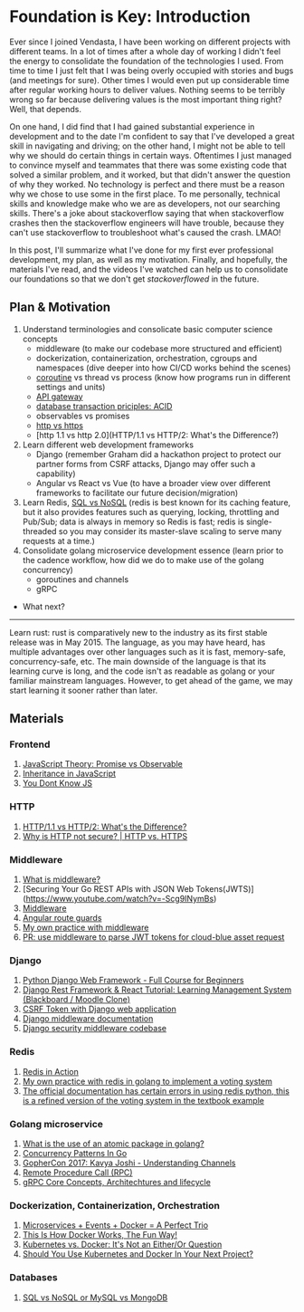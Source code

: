 # Foundation is Key: Introduction


Ever since I joined Vendasta,
I have been working on different projects with different teams.
In a lot of times after a whole day of working I didn't feel the energy
to consolidate the foundation of the technologies I used.
From time to time I just felt that I was being overly occupied with stories and bugs (and meetings for sure).
Other times I would even put up considerable time after regular working hours to deliver values.
Nothing seems to be terribly wrong so far because delivering values is the most important thing right?
Well, that depends.

On one hand, I did find that I had gained substantial experience in development and
to the date I'm confident to say that I've developed a great skill in navigating and driving;
on the other hand, I might not be able to tell why we should do certain things in certain ways.
Oftentimes I just managed to convince myself and teammates that there was some existing code
that solved a similar problem, and it worked, but that didn't answer the question of why they worked.
No technology is perfect and there must be a reason why we chose to use some in the first place.
To me personally, technical skills and knowledge make who we are as developers, not our searching skills.
There's a joke about stackoverflow saying that when stackoverflow crashes
then the stackoverflow engineers will have trouble,
because they can't use stackoverflow to troubleshoot what's caused the crash. LMAO!

In this post, I'll summarize what I've done for my first ever professional development, my plan, as well as my motivation.
Finally, and hopefully, the materials I've read, and the videos I've watched can help us to consolidate our foundations
so that we don't get *stackoverflowed* in the future.


## Plan & Motivation

1. Understand terminologies and consolicate basic computer science concepts
	- middleware (to make our codebase more structured and efficient)
	- dockerization, containerization, orchestration, cgroups and namespaces (dive deeper into how CI/CD works behind the scenes)
	- [coroutine](https://www.youtube.com/watch?v=VwBnPZQl5m8) vs thread vs process (know how programs run in different settings and units)
	- [API gateway](https://www.youtube.com/watch?v=vHQqQBYJtLI)
	- [database transaction priciples: ACID](https://www.geeksforgeeks.org/acid-properties-in-dbms/)
	- observables vs promises
	- [http vs https]()
	- [http 1.1 vs http 2.0](HTTP/1.1 vs HTTP/2: What's the Difference?)
1. Learn different web development frameworks
	- Django (remember Graham did a hackathon project to protect our partner forms from CSRF attacks, Django may offer such a capability)
	- Angular vs React vs Vue (to have a broader view over different frameworks to facilitate our future decision/migration)
1. Learn Redis, [SQL vs NoSQL](https://redislabs.com/ebook/part-1-getting-started/chapter-1-getting-to-know-redis/1-1-what-is-redis/1-1-1-redis-compared-to-other-databases-and-software/)
(redis is best known for its caching feature, but it also provides features such as querying, locking, throttling and Pub/Sub;
data is always in memory so Redis is fast; redis is single-threaded so you may consider its master-slave scaling to serve many requests at a time.)
1. Consolidate golang microservice development essence
(learn prior to the cadence workflow, how did we do to make use of the golang concurrency)
	- goroutines and channels
	- gRPC

- What next?
----------------
Learn rust: rust is comparatively new to the industry as its first stable release was in May 2015.
The language, as you may have heard, has multiple advantages over other languages
such as it is fast, memory-safe, concurrency-safe, etc.
The main downside of the language is that its learning curve is long,
and the code isn't as readable as golang or your familiar mainstream languages.
However, to get ahead of the game, we may start learning it sooner rather than later.


## Materials

### Frontend
1. [JavaScript Theory: Promise vs Observable](https://medium.com/javascript-everyday/javascript-theory-promise-vs-observable-d3087bc1239a)
2. [Inheritance in JavaScript](https://developer.mozilla.org/en-US/docs/Learn/JavaScript/Objects/Inheritance)
3. [You Dont Know JS](https://github.com/getify/You-Dont-Know-JS)

### HTTP
1. [HTTP/1.1 vs HTTP/2: What's the Difference?](https://www.digitalocean.com/community/tutorials/http-1-1-vs-http-2-what-s-the-difference)
2. [Why is HTTP not secure? | HTTP vs. HTTPS](https://www.cloudflare.com/learning/ssl/why-is-http-not-secure/)

### Middleware
1. [What is middleware?](https://www.redhat.com/en/topics/middleware/what-is-middleware#:~:text=Middleware%20is%20software%20that%20provides,all%20commonly%20handled%20by%20middleware.)
2. [Securing Your Go REST APIs with JSON Web Tokens(JWTS)] (https://www.youtube.com/watch?v=-Scg9INymBs)
3. [Middleware](https://www.youtube.com/watch?v=HOlklLaFgfM)
4. [Angular route guards](https://www.youtube.com/watch?v=WveRq-tlb6I)
5. [My own practice with middleware](https://github.com/nathanusask/backend-studies/tree/main/middleware)
6. [PR: use middleware to parse JWT tokens for cloud-blue asset request](https://github.com/vendasta/cloud-blue/pull/18)

### Django
1. [Python Django Web Framework - Full Course for Beginners](https://www.youtube.com/watch?v=F5mRW0jo-U4)
1. [Django Rest Framework & React Tutorial: Learning Management System (Blackboard / Moodle Clone)](https://www.youtube.com/watch?v=JIFqqdRxmVo)
2. [CSRF Token with Django web application](https://www.codementor.io/@venkatingen/csrf-token-with-django-web-application-mxn85nm8x)
3. [Django middleware documentation](https://docs.djangoproject.com/en/2.2/ref/middleware/)
3. [Django security middleware codebase](https://github.com/django/django/tree/master/django/middleware)


### Redis
1. [Redis in Action](https://redislabs.com/ebook/redis-in-action/)
2. [My own practice with redis in golang to implement a voting system](https://github.com/nathanusask/backend-studies/tree/main/redis/voting_go)
3. [The official documentation has certain errors in using redis python, this is a refined version of the voting system in the textbook example](https://github.com/nathanusask/backend-studies/tree/main/redis/voting_py)


### Golang microservice
1. [What is the use of an atomic package in golang?](https://www.quora.com/What-is-the-use-of-an-atomic-package-in-golang)
2. [Concurrency Patterns In Go](https://www.youtube.com/watch?v=YEKjSzIwAdA)
3. [GopherCon 2017: Kavya Joshi - Understanding Channels](https://www.youtube.com/watch?v=KBZlN0izeiY)
4. [Remote Procedure Call (RPC)](https://searchapparchitecture.techtarget.com/definition/Remote-Procedure-Call-RPC)
5. [gRPC Core Concepts, Architechtures and lifecycle](https://grpc.io/docs/what-is-grpc/core-concepts/)

### Dockerization, Containerization, Orchestration
1. [Microservices + Events + Docker = A Perfect Trio](https://www.youtube.com/watch?v=sSm2dRarhPo)
2. [This Is How Docker Works, The Fun Way!](https://www.youtube.com/watch?v=-NzfOhSAZpA)
3. [Kubernetes vs. Docker: It's Not an Either/Or Question](https://www.youtube.com/watch?v=2vMEQ5zs1ko)
4. [Should You Use Kubernetes and Docker In Your Next Project?](https://www.youtube.com/watch?v=u8dW8DrcSmo)

### Databases
1. [SQL vs NoSQL or MySQL vs MongoDB](https://www.youtube.com/watch?v=ZS_kXvOeQ5Y)
